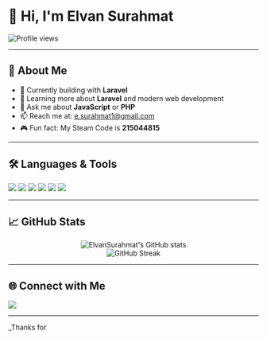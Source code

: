 # 👋 Hi, I'm **Elvan Surahmat**

![Profile views](https://komarev.com/ghpvc/?username=ElvanSurahmat&color=blue)

---

## 🚀 About Me

- 🔭 Currently building with **Laravel**
- 🌱 Learning more about **Laravel** and modern web development
- 💬 Ask me about **JavaScript** or **PHP**
- 📫 Reach me at: [e.surahmat1@gmail.com](mailto:e.surahmat1@gmail.com)
- 🎮 Fun fact: My Steam Code is **215044815**

---

## 🛠️ Languages & Tools

<p>
  <img src="https://img.shields.io/badge/Laravel-F55247?style=flat&logo=laravel&logoColor=white" />
  <img src="https://img.shields.io/badge/PHP-777BB4?style=flat&logo=php&logoColor=white" />
  <img src="https://img.shields.io/badge/MongoDB-47A248?style=flat&logo=mongodb&logoColor=white" />
  <img src="https://img.shields.io/badge/JavaScript-F7DF1E?style=flat&logo=javascript&logoColor=black" />
  <img src="https://img.shields.io/badge/React-61DAFB?style=flat&logo=react&logoColor=black" />
  <img src="https://img.shields.io/badge/Node.js-339933?style=flat&logo=node.js&logoColor=white" />
</p>

---

## 📈 GitHub Stats

<p align="center">
  <img src="https://github-readme-stats.vercel.app/api?username=ElvanSurahmat&show_icons=true&theme=radical" alt="ElvanSurahmat's GitHub stats" />
  <br>
  <img src="https://github-readme-streak-stats.herokuapp.com/?user=ElvanSurahmat&theme=radical" alt="GitHub Streak" />
</p>

---

## 🌐 Connect with Me

<p>
  <a href="mailto:e.surahmat1@gmail.com"><img src="https://img.shields.io/badge/Email-D14836?style=flat&logo=gmail&logoColor=white" /></a>
  <!-- Add your LinkedIn, Twitter, or other social links here -->
</p>

---

\_Thanks for
